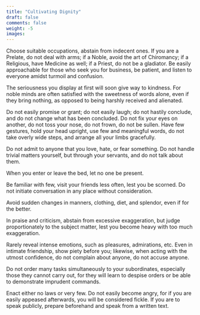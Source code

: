 ```yaml
---
title: "Cultivating Dignity"
draft: false
comments: false
weight: -5
images:
---
```


Choose suitable occupations, abstain from indecent ones. If you are a Prelate, do not deal with arms; if a Noble, avoid the art of Chiromancy; if a Religious, have Medicine as well; if a Priest, do not be a gladiator. Be easily approachable for those who seek you for business, be patient, and listen to everyone amidst turmoil and confusion.

The seriousness you display at first will soon give way to kindness. For noble minds are often satisfied with the sweetness of words alone, even if they bring nothing, as opposed to being harshly received and alienated.

Do not easily promise or grant; do not easily laugh; do not hastily conclude, and do not change what has been concluded. Do not fix your eyes on another, do not toss your nose, do not frown, do not be sullen. Have few gestures, hold your head upright, use few and meaningful words, do not take overly wide steps, and arrange all your limbs gracefully.

Do not admit to anyone that you love, hate, or fear something. Do not handle trivial matters yourself, but through your servants, and do not talk about them.

When you enter or leave the bed, let no one be present.

Be familiar with few, visit your friends less often, lest you be scorned. Do not initiate conversation in any place without consideration.

Avoid sudden changes in manners, clothing, diet, and splendor, even if for the better.

In praise and criticism, abstain from excessive exaggeration, but judge proportionately to the subject matter, lest you become heavy with too much exaggeration.

Rarely reveal intense emotions, such as pleasures, admirations, etc. Even in intimate friendship, show piety before you; likewise, when acting with the utmost confidence, do not complain about anyone, do not accuse anyone.

Do not order many tasks simultaneously to your subordinates, especially those they cannot carry out, for they will learn to despise orders or be able to demonstrate imprudent commands.

Enact either no laws or very few. Do not easily become angry, for if you are easily appeased afterwards, you will be considered fickle. If you are to speak publicly, prepare beforehand and speak from a written text.